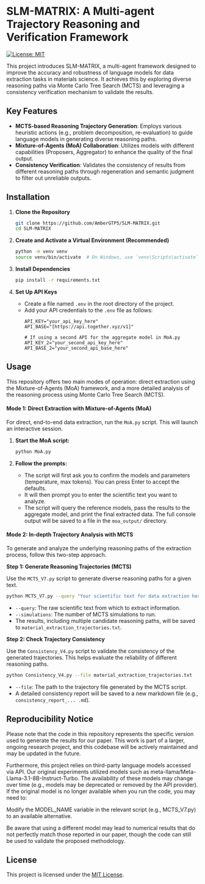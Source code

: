 # SLM-MATRIX: A Multi-agent Trajectory Reasoning and Verification Framework

[![License: MIT](https://img.shields.io/badge/License-MIT-yellow.svg)](https://opensource.org/licenses/MIT)


This project introduces SLM-MATRIX, a multi-agent framework designed to improve the accuracy and robustness of language models for data extraction tasks in materials science. It achieves this by exploring diverse reasoning paths via Monte Carlo Tree Search (MCTS) and leveraging a consistency verification mechanism to validate the results.

## Key Features

* **MCTS-based Reasoning Trajectory Generation**: Employs various heuristic actions (e.g., problem decomposition, re-evaluation) to guide language models in generating diverse reasoning paths.
* **Mixture-of-Agents (MoA) Collaboration**: Utilizes models with different capabilities (Proposers, Aggregator) to enhance the quality of the final output.
* **Consistency Verification**: Validates the consistency of results from different reasoning paths through regeneration and semantic judgment to filter out unreliable outputs.

## Installation

1.  **Clone the Repository**
    ```bash
    git clone https://github.com/AmberGTP5/SLM-MATRIX.git
    cd SLM-MATRIX
    ```

2.  **Create and Activate a Virtual Environment (Recommended)**
    ```bash
    python -m venv venv
    source venv/bin/activate  # On Windows, use `venv\Scripts\activate`
    ```

3.  **Install Dependencies**
    ```bash
    pip install -r requirements.txt
    ```

4.  **Set Up API Keys**
    * Create a file named `.env` in the root directory of the project.
    * Add your API credentials to the `.env` file as follows:
        ```
        API_KEY="your_api_key_here"
        API_BASE="[https://api.together.xyz/v1]"

        # If using a second API for the aggregate model in MoA.py
        API_KEY_2="your_second_api_key_here"
        API_BASE_2="your_second_api_base_here"
        ```

## Usage

This repository offers two main modes of operation: direct extraction using the Mixture-of-Agents (MoA) framework, and a more detailed analysis of the reasoning process using Monte Carlo Tree Search (MCTS).

#### Mode 1: Direct Extraction with Mixture-of-Agents (MoA)

For direct, end-to-end data extraction, run the `MoA.py` script. This will launch an interactive session.

1.  **Start the MoA script:**
    ```bash
    python MoA.py
    ```

2.  **Follow the prompts:**
    * The script will first ask you to confirm the models and parameters (temperature, max tokens). You can press Enter to accept the defaults.
    * It will then prompt you to enter the scientific text you want to analyze.
    * The script will query the reference models, pass the results to the aggregate model, and print the final extracted data. The full console output will be saved to a file in the `moa_output/` directory.

#### Mode 2: In-depth Trajectory Analysis with MCTS

To generate and analyze the underlying reasoning paths of the extraction process, follow this two-step approach.

**Step 1: Generate Reasoning Trajectories (MCTS)**

Use the `MCTS_V7.py` script to generate diverse reasoning paths for a given text.

```bash
python MCTS_V7.py --query "Your scientific text for data extraction here..." --simulations 16 --depth 4
```
* `--query`: The raw scientific text from which to extract information.
* `--simulations`: The number of MCTS simulations to run.
* The results, including multiple candidate reasoning paths, will be saved to `material_extraction_trajectories.txt`.

**Step 2: Check Trajectory Consistency**

Use the `Consistency_V4.py` script to validate the consistency of the generated trajectories. This helps evaluate the reliability of different reasoning paths.

```bash
python Consistency_V4.py --file material_extraction_trajectories.txt
```
* `--file`: The path to the trajectory file generated by the MCTS script.
* A detailed consistency report will be saved to a new markdown file (e.g., `consistency_report_... .md`).


## Reproducibility Notice

Please note that the code in this repository represents the specific version used to generate the results for our paper. This work is part of a larger, ongoing research project, and this codebase will be actively maintained and may be updated in the future.

Furthermore, this project relies on third-party language models accessed via API. Our original experiments utilized models such as meta-llama/Meta-Llama-3.1-8B-Instruct-Turbo. The availability of these models may change over time (e.g., models may be deprecated or removed by the API provider). If the original model is no longer available when you run the code, you may need to:

Modify the MODEL_NAME variable in the relevant script (e.g., MCTS_V7.py) to an available alternative.

Be aware that using a different model may lead to numerical results that do not perfectly match those reported in our paper, though the code can still be used to validate the proposed methodology.


## License

This project is licensed under the [MIT License](LICENSE).

